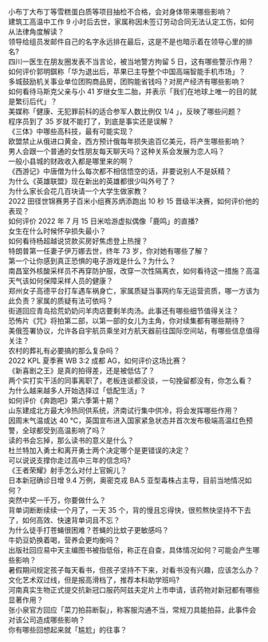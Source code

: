 小布丁大布丁等雪糕蛋白质等项目抽检不合格，会对身体带来哪些影响？  
建筑工高温中工作 9 小时后去世，家属称因未签订劳动合同无法认定工伤，如何从法律角度解读？  
领导给组员发邮件自己的名字永远排在最后，这是不是也暗示着在领导心里的排名?  
四川一医生在朋友圈发表不当言论，被当地警方拘留 5 日，这有哪些警示作用？  
如何评价郭明錤称「华为退出后，苹果已主导整个中国高端智能手机市场」？  
多城鼓励机关事业单位团购商品房，团购能省钱吗？对房产经济有哪些影响？  
如何看待马斯克父亲与小 41 岁继女生二胎，并表示「我们在地球上唯一的目的就是繁衍后代」？  
美媒称「健康、无犯罪前科的适合参军人数比例仅 1/4 」，反映了哪些问题？  
程序员到了 35 岁就不能打了，到底是事实还是误解？  
《三体》中哪些高科技，最有可能实现？  
欧盟禁止从俄进口黄金，西方预计俄每年损失逾百亿美元，将产生哪些影响？  
男人会跟一个普通的女性朋友每天聊天吗？这种关系会发展为恋人吗？  
一般小县城的财政收入都是哪里来的啊？  
《西游记》中唐僧为什么每次都不相信悟空的话，非要说别人不是妖精？  
为什么《英雄联盟》现在新出的英雄都很少叫外号了？  
为什么家长会花几百块请一个大学生做家教？  
2022 田径世锦赛男子百米小组赛苏炳添跑出 10 秒 15 晋级半决赛，如何评价他的表现？  
如何评价 2022 年 7 月 15 日米哈游虚拟偶像「鹿鸣」的直播?  
女生在什么时候怀孕损失最小？  
如何看待杨超越说贷款买房好焦虑登上热搜？  
特朗普第一任妻子伊万娜去世，终年 73 岁，你对她有哪些了解？  
第一个让你感到真正恐惧的电子游戏是什么？为什么？  
南昌室外核酸采样员不再穿防护服，改穿一次性隔离衣，如何看待这一措施？高温天气该如何保障采样人员的健康？  
郑州女子高德平台打车遇车祸身亡，家属质疑当事网约车无运营资质，哪一方该为此负责？家属的质疑有法可依吗？  
街道回应青岛拾荒奶奶问羊肉店要剩羊肉汤。此事还有哪些细节值得关注？  
恐怖片《咒》将拍第二部，以第一部的女儿为主角，你对续集都有哪些期待？  
美俄签署协议，允许各自宇航员乘坐对方航天器前往国际空间站，有哪些信息值得关注？  
农村的葬礼有必要搞的那么复杂吗？  
2022 KPL 夏季赛 WB 3:2 成都 AG，如何评价这场比赛？  
《新喜剧之王》是真的拍得差，还是被低估了？  
两个实打实干活的同事离职了，老板连谈都没谈，一句挽留都没有，你怎么看？  
为什么越来越多人开始选择过「低配生活」?  
如何评价《奔跑吧》第六季第十期？  
山东建成北方最大冷热同供系统，济南试行集中供冷，将会发挥哪些作用？  
因周末气温或达 40 ℃，英国宣布进入国家紧急状态并首次发布极端高温红色预警，全球都受到高温影响了吗？  
读的书会忘掉，那么读书的意义是什么？  
杜兰特加入勇士和离开勇士两个决定哪个是更错误的决定？  
可以说说支撑你走过高中三年的信念吗?  
《王者荣耀》射手怎么对付上官婉儿？  
日本新冠确诊日增 9.4 万例，奥密克戎 BA.5 亚型毒株占主导，目前当地情况如何？  
突然中奖一千万，你要做什么？  
背单词断断续续一个月了，一天 35 个，背的慢且忘得快，很煎熬快坚持不下去了，如何高效、快速背单词且不忘？  
为什么徒手打苍蝇很困难？苍蝇的比蚊子更敏感吗？  
牛奶豆奶换着喝，营养会更均衡吗？  
出版社回应易中天主编图书被指低俗，称正在自查，具体情况如何？可能会产生哪些影响？  
暑假期间规定孩子每天看书，但孩子坚持不下来，对看书没有兴趣，应该怎么办？  
文化艺术双过线，但是报高滑档了，推荐本科助学班吗?  
河南真实生物正式提交抗新冠口服药阿兹夫定片上市申请，该药物对新冠都有哪些显著作用？  
张小泉官方回应「菜刀拍蒜断裂」，称客服沟通不当，常规刀具能拍蒜，此事件会对该公司造成哪些影响？  
你有哪些回想起来就「尴尬」的往事？  
